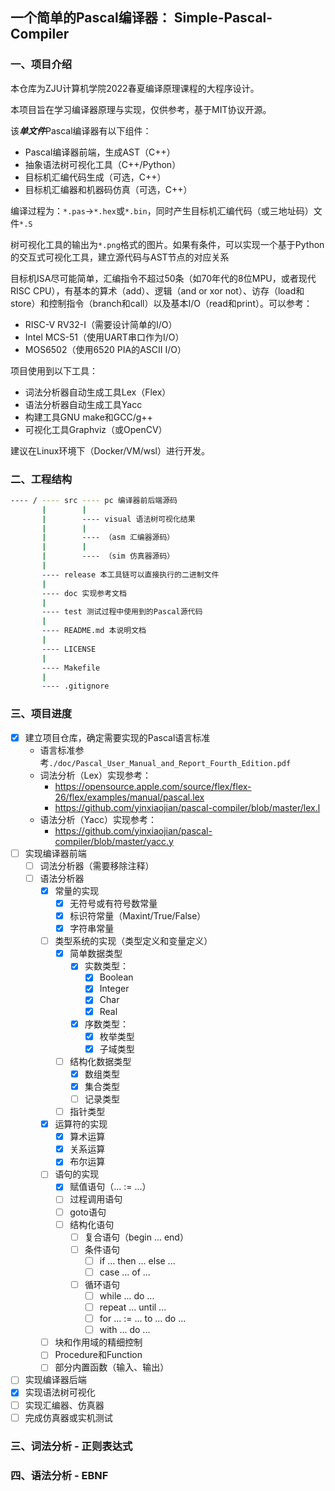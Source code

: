## 一个简单的Pascal编译器： Simple-Pascal-Compiler

### 一、项目介绍

本仓库为ZJU计算机学院2022春夏编译原理课程的大程序设计。

本项目旨在学习编译器原理与实现，仅供参考，基于MIT协议开源。

该***单文件***Pascal编译器有以下组件：

- Pascal编译器前端，生成AST（C++）
- 抽象语法树可视化工具（C++/Python）
- 目标机汇编代码生成（可选，C++）
- 目标机汇编器和机器码仿真（可选，C++）

编译过程为：`*.pas`->`*.hex`或`*.bin`，同时产生目标机汇编代码（或三地址码）文件`*.S`

树可视化工具的输出为`*.png`格式的图片。如果有条件，可以实现一个基于Python的交互式可视化工具，建立源代码与AST节点的对应关系

目标机ISA尽可能简单，汇编指令不超过50条（如70年代的8位MPU，或者现代RISC CPU），有基本的算术（add）、逻辑（and or xor not）、访存（load和store）和控制指令（branch和call）以及基本I/O（read和print）。可以参考：

- RISC-V RV32-I（需要设计简单的I/O）
- Intel MCS-51（使用UART串口作为I/O）
- MOS6502（使用6520 PIA的ASCII I/O）

项目使用到以下工具：

- 词法分析器自动生成工具Lex（Flex）
- 语法分析器自动生成工具Yacc
- 构建工具GNU make和GCC/g++
- 可视化工具Graphviz（或OpenCV）

建议在Linux环境下（Docker/VM/wsl）进行开发。

### 二、工程结构

``` bash
---- / ---- src ---- pc 编译器前后端源码
       |        |
       |        ---- visual 语法树可视化结果
       |        |
       |        ---- （asm 汇编器源码）
       |        |
       |        ---- （sim 仿真器源码）
       |
       ---- release 本工具链可以直接执行的二进制文件
       |
       ---- doc 实现参考文档
       |
       ---- test 测试过程中使用到的Pascal源代码
       |
       ---- README.md 本说明文档
       |
       ---- LICENSE 
       |
       ---- Makefile
       |
       ---- .gitignore
```

### 三、项目进度

- [x] 建立项目仓库，确定需要实现的Pascal语言标准
  - 语言标准参考`./doc/Pascal_User_Manual_and_Report_Fourth_Edition.pdf`
  - 词法分析（Lex）实现参考：
    - <https://opensource.apple.com/source/flex/flex-26/flex/examples/manual/pascal.lex>
    - <https://github.com/yinxiaojian/pascal-compiler/blob/master/lex.l>
  - 语法分析（Yacc）实现参考：
    - <https://github.com/yinxiaojian/pascal-compiler/blob/master/yacc.y>
- [ ] 实现编译器前端
  - [ ] 词法分析器（需要移除注释）
  - [ ] 语法分析器
    - [x] 常量的实现
      - [x] 无符号或有符号数常量
      - [x] 标识符常量（Maxint/True/False）
      - [x] 字符串常量
    - [ ] 类型系统的实现（类型定义和变量定义）
      - [x] 简单数据类型
        - [x] 实数类型：
          - [x] Boolean
          - [x] Integer
          - [x] Char
          - [x] Real
        - [x] 序数类型：
          - [x] 枚举类型
          - [x] 子域类型
      - [ ] 结构化数据类型
        - [x] 数组类型
        - [x] 集合类型
        - [ ] 记录类型
      - [ ] 指针类型
    - [x] 运算符的实现
      - [x] 算术运算
      - [x] 关系运算
      - [x] 布尔运算
    - [ ] 语句的实现
      - [x] 赋值语句（... := ...）
      - [ ] 过程调用语句
      - [ ] goto语句
      - [ ] 结构化语句
        - [ ] 复合语句（begin ... end）
        - [ ] 条件语句
          - [ ] if ... then ... else ...
          - [ ] case ... of ...
        - [ ] 循环语句
          - [ ] while ... do ...
          - [ ] repeat ... until ...
          - [ ] for ... := ... to ... do ...
          - [ ] with ... do ...
    - [ ] 块和作用域的精细控制
    - [ ] Procedure和Function
    - [ ] 部分内置函数（输入、输出）
- [ ] 实现编译器后端
- [x] 实现语法树可视化
- [ ] 实现汇编器、仿真器
- [ ] 完成仿真器或实机测试

### 三、词法分析 - 正则表达式

### 四、语法分析 - EBNF
